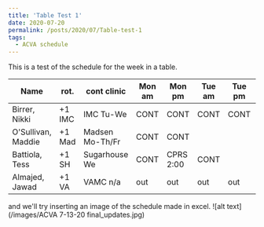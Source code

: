 ```yaml
---
title: 'Table Test 1'
date: 2020-07-20
permalink: /posts/2020/07/Table-test-1
tags:
  - ACVA schedule
---
```

This is a test of the schedule for the week in a table.

| Name               | rot.   | cont clinic     | Mon am     | Mon pm    | Tue am    | Tue pm    | Wed am    | Wed pm    | Thur am   | Thur pm   | Fri am    | Fri pm    |
| ------------------ | ------ | --------------- | ---------  | --------- | --------- | --------- | --------- | --------- | --------- | --------- | --------- | --------- |
| Birrer, Nikki      | +1 IMC | IMC Tu-We       | CONT | CONT      | CONT | CONT | CONT  | CONT     | CONT | edu | CONT | CONT |
| O'Sullivan, Maddie | +1 Mad | Madsen Mo-Th/Fr | CONT | CONT      |      |      | 59/60 | Cali 107 | CONT | edu | CONT |      |
| Battiola, Tess     | +1 SH  | Sugarhouse We   | CONT | CPRS 2:00 | CONT |      | CONT  |          | CONT | edu |      |      |
| Almajed, Jawad     | +1 VA  | VAMC n/a        | out  | out       | out  | out  | out   | out      | out  | out | out  | out  |


and we'll try inserting an image of the schedule made in excel. 
![alt text](/images/ACVA 7-13-20 final_updates.jpg)
